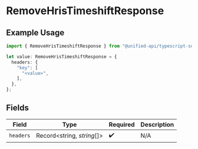 # RemoveHrisTimeshiftResponse

## Example Usage

```typescript
import { RemoveHrisTimeshiftResponse } from "@unified-api/typescript-sdk/sdk/models/operations";

let value: RemoveHrisTimeshiftResponse = {
  headers: {
    "key": [
      "<value>",
    ],
  },
};
```

## Fields

| Field                      | Type                       | Required                   | Description                |
| -------------------------- | -------------------------- | -------------------------- | -------------------------- |
| `headers`                  | Record<string, *string*[]> | :heavy_check_mark:         | N/A                        |